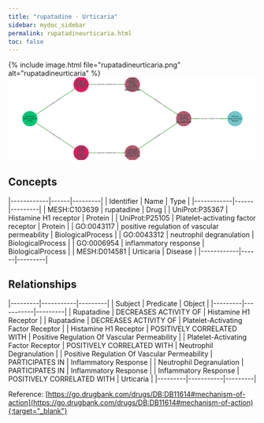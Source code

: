 ```yaml
---
title: "rupatadine - Urticaria"
sidebar: mydoc_sidebar
permalink: rupatadineurticaria.html
toc: false 
---
```


{% include image.html file="rupatadineurticaria.png" alt="rupatadineurticaria" %}![Path Visualization](/images/rupatadineurticaria.png)

## Concepts

|------------|------|---------|
| Identifier | Name | Type    |
|------------|------|---------|
| MESH:C103639 | rupatadine | Drug |
| UniProt:P35367 | Histamine H1 receptor | Protein |
| UniProt:P25105 | Platelet-activating factor receptor | Protein |
| GO:0043117 | positive regulation of vascular permeability | BiologicalProcess |
| GO:0043312 | neutrophil degranulation | BiologicalProcess |
| GO:0006954 | inflammatory response | BiologicalProcess |
| MESH:D014581 | Urticaria | Disease |
|------------|------|---------|

## Relationships

|---------|-----------|---------|
| Subject | Predicate | Object  |
|---------|-----------|---------|
| Rupatadine | DECREASES ACTIVITY OF | Histamine H1 Receptor |
| Rupatadine | DECREASES ACTIVITY OF | Platelet-Activating Factor Receptor |
| Histamine H1 Receptor | POSITIVELY CORRELATED WITH | Positive Regulation Of Vascular Permeability |
| Platelet-Activating Factor Receptor | POSITIVELY CORRELATED WITH | Neutrophil Degranulation |
| Positive Regulation Of Vascular Permeability | PARTICIPATES IN | Inflammatory Response |
| Neutrophil Degranulation | PARTICIPATES IN | Inflammatory Response |
| Inflammatory Response | POSITIVELY CORRELATED WITH | Urticaria |
|---------|-----------|---------|

Reference: [https://go.drugbank.com/drugs/DB:DB11614#mechanism-of-action](https://go.drugbank.com/drugs/DB:DB11614#mechanism-of-action){:target="_blank"}